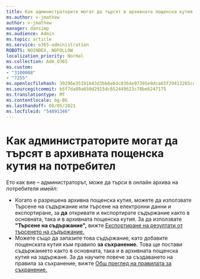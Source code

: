 ```yaml
---
title: Как администраторите могат да търсят в архивната пощенска кутия на потребител
ms.author: v-jmathew
author: v-jmathew
manager: dansimp
ms.audience: Admin
ms.topic: article
ms.service: o365-administration
ROBOTS: NOINDEX, NOFOLLOW
localization_priority: Normal
ms.collection: Adm_O365
ms.custom:
- "3100008"
- "7255"
ms.openlocfilehash: 39296e35191b43d3bb6e6dc8364e97395e9dca65f29413265cd5e7ef8a87828e
ms.sourcegitcommit: b5f7da89a650d2915dc652449623c78be6247175
ms.translationtype: MT
ms.contentlocale: bg-BG
ms.lasthandoff: 08/05/2021
ms.locfileid: "54091346"
---
```

# <a name="how-admins-can-search-a-users-archive-mailbox"></a>Как администраторите могат да търсят в архивната пощенска кутия на потребител

Ето как вие – администраторът, може да търси в онлайн архива на потребителя имейл:

* Когато е разрешена архивна пощенска  кутия, можете да използвате Търсене на съдържание или търсене на електронни данни и експортиране, за **да** откривате и експортирате съдържание както в основната, така и в архивната пощенска кутия. За да използвате **"Търсене на съдържание",** вижте [Експортиране на резултати от търсенето на съдържание.](https://docs.microsoft.com/office365/securitycompliance/export-search-results)
* Можете също да запазите това съдържание, като добавите пощенската кутия към правило **за съхранение.** Това ще постави съдържанието както в основната, така и в архивната пощенска кутия на задържане. За да научите повече за създаването на правила за съхранение, вижте [Общ преглед на правилата за съхранение.](https://docs.microsoft.com/office365/securitycompliance/retention-policies)
